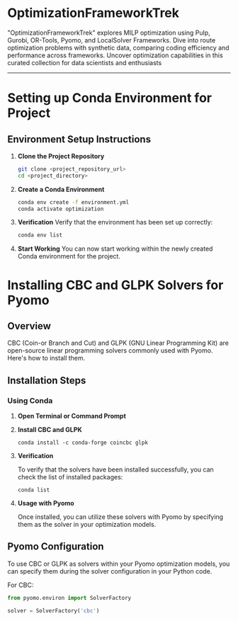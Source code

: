 # OptimizationFrameworkTrek
"OptimizationFrameworkTrek" explores MILP optimization using Pulp, Gurobi, OR-Tools, Pyomo, and LocalSolver Frameworks. Dive into route optimization problems with synthetic data, comparing coding efficiency and performance across frameworks. Uncover optimization capabilities in this curated collection for data scientists and enthusiasts

---

# Setting up Conda Environment for Project

## Environment Setup Instructions

1. **Clone the Project Repository**
    ```bash
    git clone <project_repository_url>
    cd <project_directory>
    ```

2. **Create a Conda Environment**
    ```bash
    conda env create -f environment.yml
    conda activate optimization
    ```

3. **Verification**
    Verify that the environment has been set up correctly:
    ```bash
    conda env list
    ```

4. **Start Working**
    You can now start working within the newly created Conda environment for the project.


# Installing CBC and GLPK Solvers for Pyomo

## Overview
CBC (Coin-or Branch and Cut) and GLPK (GNU Linear Programming Kit) are open-source linear programming solvers commonly used with Pyomo. Here's how to install them.

## Installation Steps

### Using Conda
1. **Open Terminal or Command Prompt**
   
2. **Install CBC and GLPK**
   
    ```
    conda install -c conda-forge coincbc glpk
    ```

3. **Verification**
   
    To verify that the solvers have been installed successfully, you can check the list of installed packages:
   
    ```
    conda list
    ```

4. **Usage with Pyomo**
   
    Once installed, you can utilize these solvers with Pyomo by specifying them as the solver in your optimization models.

## Pyomo Configuration
To use CBC or GLPK as solvers within your Pyomo optimization models, you can specify them during the solver configuration in your Python code.

For CBC:

```python
from pyomo.environ import SolverFactory

solver = SolverFactory('cbc')
